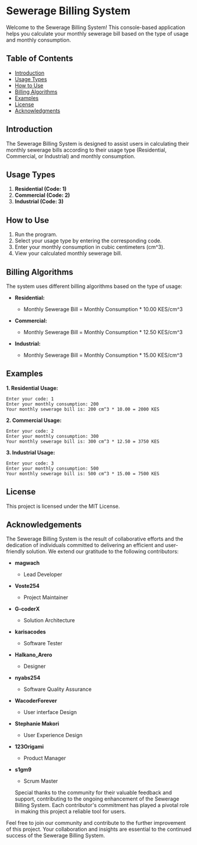 # Sewerage Billing System

Welcome to the Sewerage Billing System! This console-based application helps you calculate your monthly sewerage bill based on the type of usage and monthly consumption.

## Table of Contents
- [Introduction](#introduction)
- [Usage Types](#usage-types)
- [How to Use](#how-to-use)
- [Billing Algorithms](#billing-algorithms)
- [Examples](#examples)
- [License](#license)
- [Acknowledgments](#acknowledgments)

## Introduction

The Sewerage Billing System is designed to assist users in calculating their monthly sewerage bills according to their usage type (Residential, Commercial, or Industrial) and monthly consumption.

## Usage Types

1. **Residential (Code: 1)**
2. **Commercial (Code: 2)**
3. **Industrial (Code: 3)**

## How to Use

1. Run the program.
2. Select your usage type by entering the corresponding code.
3. Enter your monthly consumption in cubic centimeters (cm^3).
4. View your calculated monthly sewerage bill.

## Billing Algorithms

The system uses different billing algorithms based on the type of usage:

- **Residential:**
  - Monthly Sewerage Bill = Monthly Consumption * 10.00 KES/cm^3

- **Commercial:**
  - Monthly Sewerage Bill = Monthly Consumption * 12.50 KES/cm^3

- **Industrial:**
  - Monthly Sewerage Bill = Monthly Consumption * 15.00 KES/cm^3

## Examples

**1. Residential Usage:**
```plaintext
Enter your code: 1
Enter your monthly consumption: 200
Your monthly sewerage bill is: 200 cm^3 * 10.00 = 2000 KES
```
**2. Commercial Usage:**
```plaintext
Enter your code: 2
Enter your monthly consumption: 300
Your monthly sewerage bill is: 300 cm^3 * 12.50 = 3750 KES
```

**3. Industrial Usage:**
```plaintext
Enter your code: 3
Enter your monthly consumption: 500
Your monthly sewerage bill is: 500 cm^3 * 15.00 = 7500 KES
```

## License

This project is licensed under the MIT License.

## Acknowledgements
The Sewerage Billing System is the result of collaborative efforts and the dedication of individuals committed to delivering an efficient and user-friendly solution. We extend our gratitude to the following contributors:

- **magwach**
  - Lead Developer

- **Voste254**
  - Project Maintainer

- **G-coderX**
  - Solution Architecture

- **karisacodes**
  - Software Tester

- **Halkano_Arero**
  - Designer

- **nyabs254**
  - Software Quality Assurance

- **WacoderForever**
  - User interface Design

- **Stephanie Makori**
  - User Experience Design

- **123Origami**
  - Product Manager

- **s1gm9**
  - Scrum Master

  Special thanks to the community for their valuable feedback and support, contributing to the ongoing enhancement of the Sewerage Billing System. Each contributor's commitment has played a pivotal role in making this project a reliable tool for users.

Feel free to join our community and contribute to the further improvement of this project. Your collaboration and insights are essential to the continued success of the Sewerage Billing System.


